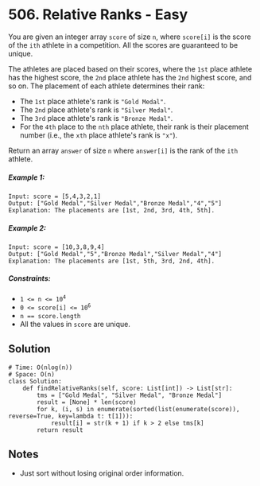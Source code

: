 # 506. Relative Ranks - Easy

You are given an integer array `score` of size `n`, where `score[i]` is the score of the `ith` athlete in a competition. All the scores are guaranteed to be unique.

The athletes are placed based on their scores, where the `1st` place athlete has the highest score, the `2nd` place athlete has the `2nd` highest score, and so on. The placement of each athlete determines their rank:

- The `1st` place athlete's rank is `"Gold Medal"`.
- The `2nd` place athlete's rank is `"Silver Medal"`.
- The `3rd` place athlete's rank is `"Bronze Medal"`.
- For the `4th` place to the `nth` place athlete, their rank is their placement number (i.e., the `xth` place athlete's rank is `"x"`).

Return an array `answer` of size `n` where `answer[i]` is the rank of the `ith` athlete.

##### Example 1:

```
Input: score = [5,4,3,2,1]
Output: ["Gold Medal","Silver Medal","Bronze Medal","4","5"]
Explanation: The placements are [1st, 2nd, 3rd, 4th, 5th].
```

##### Example 2:

```
Input: score = [10,3,8,9,4]
Output: ["Gold Medal","5","Bronze Medal","Silver Medal","4"]
Explanation: The placements are [1st, 5th, 3rd, 2nd, 4th].
```

##### Constraints:

- <code>1 <= n <= 10<sup>4</sup></code>
- <code>0 <= score[i] <= 10<sup>6</sup></code>
- <code>n == score.length</code>
- All the values in `score` are unique.

## Solution

```
# Time: O(nlog(n))
# Space: O(n)
class Solution:
    def findRelativeRanks(self, score: List[int]) -> List[str]:
        tms = ["Gold Medal", "Silver Medal", "Bronze Medal"]
        result = [None] * len(score)
        for k, (i, s) in enumerate(sorted(list(enumerate(score)), reverse=True, key=lambda t: t[1])):
            result[i] = str(k + 1) if k > 2 else tms[k]
        return result
```

## Notes
- Just sort without losing original order information.